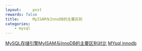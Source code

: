 ```yaml
---
layout:     post
rewards: false
title:      MyISAM与InnoDB的主要区别
categories:
    - mysql
---
```


[MySQL存储引擎MyISAM与InnoDB的主要区别对比](http://www.ha97.com/4197.html)
[MYsql innodb](http://www.cnblogs.com/youxin/p/3359132.html)


